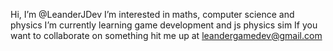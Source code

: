 Hi, I’m @LeanderJDev
I’m interested in maths, computer science and physics
I’m currently learning game development and js physics sim
If you want to collaborate on something hit me up at leandergamedev@gmail.com 
